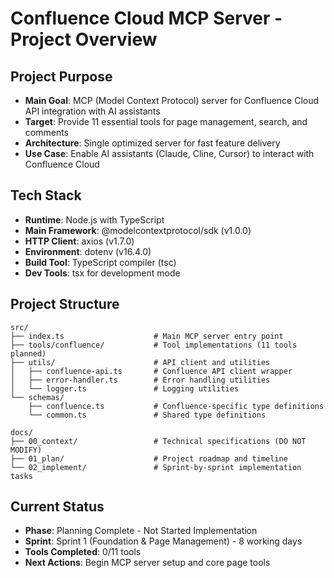 # Confluence Cloud MCP Server - Project Overview

## Project Purpose
- **Main Goal**: MCP (Model Context Protocol) server for Confluence Cloud API integration with AI assistants
- **Target**: Provide 11 essential tools for page management, search, and comments
- **Architecture**: Single optimized server for fast feature delivery
- **Use Case**: Enable AI assistants (Claude, Cline, Cursor) to interact with Confluence Cloud

## Tech Stack
- **Runtime**: Node.js with TypeScript
- **Main Framework**: @modelcontextprotocol/sdk (v1.0.0)
- **HTTP Client**: axios (v1.7.0)
- **Environment**: dotenv (v16.4.0)
- **Build Tool**: TypeScript compiler (tsc)
- **Dev Tools**: tsx for development mode

## Project Structure
```
src/
├── index.ts                    # Main MCP server entry point
├── tools/confluence/           # Tool implementations (11 tools planned)
├── utils/                      # API client and utilities
│   ├── confluence-api.ts       # Confluence API client wrapper
│   ├── error-handler.ts        # Error handling utilities
│   └── logger.ts               # Logging utilities
└── schemas/
    ├── confluence.ts           # Confluence-specific type definitions
    └── common.ts               # Shared type definitions

docs/
├── 00_context/                 # Technical specifications (DO NOT MODIFY)
├── 01_plan/                    # Project roadmap and timeline
└── 02_implement/               # Sprint-by-sprint implementation tasks
```

## Current Status
- **Phase**: Planning Complete - Not Started Implementation
- **Sprint**: Sprint 1 (Foundation & Page Management) - 8 working days
- **Tools Completed**: 0/11 tools
- **Next Actions**: Begin MCP server setup and core page tools